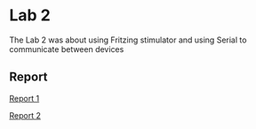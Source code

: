 # Lab 2
The Lab 2 was about using Fritzing stimulator and using Serial to communicate between devices

## Report
[Report 1](https://github.com/institut-galilee/2020-legendary-enigma/tree/master/lab/2/report/1)

[Report 2](https://github.com/institut-galilee/2020-legendary-enigma/tree/master/lab/2/report/2)


